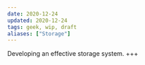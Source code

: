 ```yaml
---
date: 2020-12-24
updated: 2020-12-24
tags: geek, wip, draft
aliases: ["Storage"]
---
```

Developing an effective storage system. +++